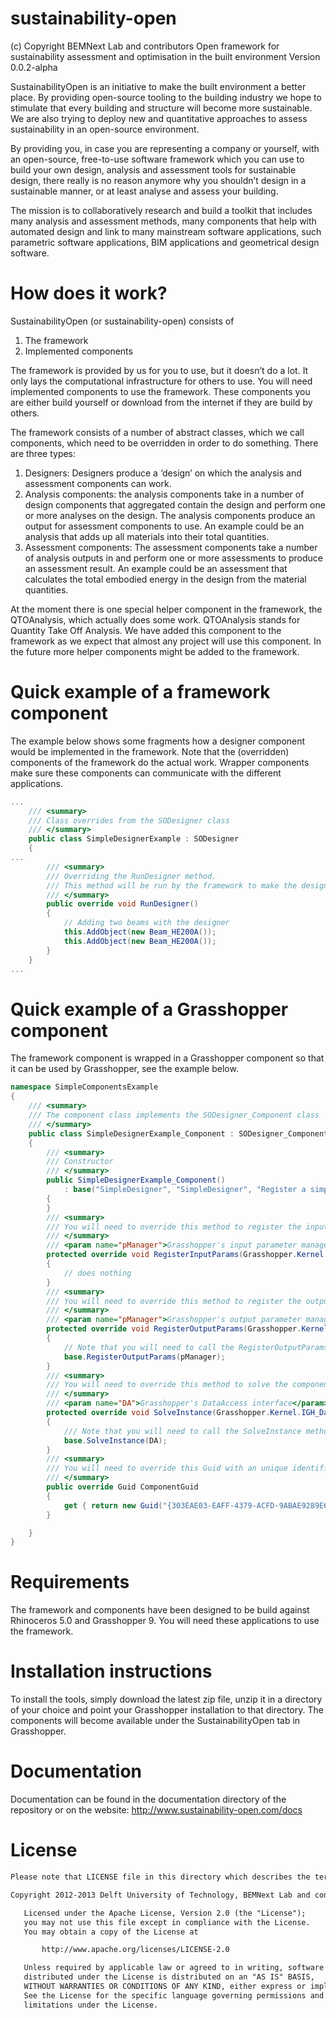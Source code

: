 sustainability-open
===================
(c) Copyright BEMNext Lab and contributors
Open framework for sustainability assessment and optimisation in the built environment
Version 0.0.2-alpha

SustainabilityOpen is an initiative to make the built environment a better place. By providing open-source tooling to the building industry we hope to stimulate that every building and structure will become more sustainable. We are also trying to deploy new and quantitative approaches to assess sustainability in an open-source environment.

By providing you, in case you are representing a company or yourself, with an open-source, free-to-use software framework which you can use to build your own design, analysis and assessment tools for sustainable design, there really is no reason anymore why you shouldn’t design in a sustainable manner, or at least analyse and assess your building. 

The mission is to collaboratively research and build a toolkit that includes many analysis and assessment methods, many components that help with automated design and link to many mainstream software applications, such parametric software applications, BIM applications and geometrical design software.

How does it work?
=================

SustainabilityOpen (or sustainability-open) consists of

 1. The framework
 2. Implemented components

The framework is provided by us for you to use, but it doesn’t do a lot. It only lays the computational infrastructure for others to use. You will need implemented components to use the framework. These components you are either build yourself or download from the internet if they are build by others.

The framework consists of a number of abstract classes, which we call components, which need to be overridden in order to do something. There are three types:

 1. Designers: Designers produce a ‘design’ on which the analysis and assessment components can work.
 2. Analysis components: the analysis components take in a number of design components that aggregated contain the design and perform one or more analyses on the design. The analysis components produce an output for assessment components to use. An example could be an analysis that adds up all materials into their total quantities.
 3. Assessment components: The assessment components take a number of analysis outputs in and perform one or more assessments to produce an assessment result. An example could be an assessment that calculates the total embodied energy in the design from the material quantities.

At the moment there is one special helper component in the framework, the QTOAnalysis, which actually does some work. QTOAnalysis stands for Quantity Take Off Analysis. We have added this component to the framework as we expect that almost any project will use this component. In the future more helper components might be added to the framework.

Quick example of a framework component
======================================

The example below shows some fragments how a designer component would be implemented in the framework. Note that the (overridden) components of the framework do the actual work. Wrapper components make sure these
components can communicate with the different applications.

```C#
...
    /// <summary>
    /// Class overrides from the SODesigner class
    /// </summary>
    public class SimpleDesignerExample : SODesigner
    {
...
        /// <summary>
        /// Overriding the RunDesigner method.
        /// This method will be run by the framework to make the design.
        /// </summary>
        public override void RunDesigner()
        {
            // Adding two beams with the designer
            this.AddObject(new Beam_HE200A());
            this.AddObject(new Beam_HE200A());
        }
    }
...
```

Quick example of a Grasshopper component
========================================

The framework component is wrapped in a Grasshopper component so that it can be used by Grasshopper, see the example below.

```C#
namespace SimpleComponentsExample
{
    /// <summary>
    /// The component class implements the SODesigner_Component class
    /// </summary>
    public class SimpleDesignerExample_Component : SODesigner_Component
    {
        /// <summary>
        /// Constructor
        /// </summary>
        public SimpleDesignerExample_Component()
            : base("SimpleDesigner", "SimpleDesigner", "Register a simple designer", new SimpleDesignerExample())
        {
        }
        /// <summary>
        /// You will need to override this method to register the inputs for the designer.
        /// </summary>
        /// <param name="pManager">Grasshopper's input parameter manager</param>
        protected override void RegisterInputParams(Grasshopper.Kernel.GH_Component.GH_InputParamManager pManager)
        {
            // does nothing
        }
        /// <summary>
        /// You will need to override this method to register the outputs for the designer.
        /// </summary>
        /// <param name="pManager">Grasshopper's output parameter manager</param>
        protected override void RegisterOutputParams(Grasshopper.Kernel.GH_Component.GH_OutputParamManager pManager)
        {
            // Note that you will need to call the RegisterOutputParams method of the base class to register the default output parameters.
            base.RegisterOutputParams(pManager);   
        }
        /// <summary>
        /// You will need to override this method to solve the component.
        /// </summary>
        /// <param name="DA">Grasshopper's DataAccess interface</param>
        protected override void SolveInstance(Grasshopper.Kernel.IGH_DataAccess DA)
        {
            /// Note that you will need to call the SolveInstance method of the base class to process the default parameters and connect them to the framework.
            base.SolveInstance(DA);
        }
        /// <summary>
        /// You will need to override this Guid with an unique identifier for each class.
        /// </summary>
        public override Guid ComponentGuid
        {
            get { return new Guid("{303EAE03-EAFF-4379-ACFD-9ABAE9289E6D}"); }
        }

    }
}
```

Requirements
============

The framework and components have been designed to be build against Rhinoceros 5.0 and Grasshopper 9. You will need these applications to use the framework.

Installation instructions
=========================

To install the tools, simply download the latest zip file, unzip it in a directory of your choice and point your Grasshopper installation to that directory. The components will become available under the SustainabilityOpen tab in Grasshopper.

Documentation
=============

Documentation can be found in the documentation directory of the repository or on the website: http://www.sustainability-open.com/docs

License
=======
```txt
Please note that LICENSE file in this directory which describes the terms under which this code is released to you. The framework is accompanied by the following license:

Copyright 2012-2013 Delft University of Technology, BEMNext Lab and contributors

   Licensed under the Apache License, Version 2.0 (the "License");
   you may not use this file except in compliance with the License.
   You may obtain a copy of the License at

       http://www.apache.org/licenses/LICENSE-2.0

   Unless required by applicable law or agreed to in writing, software
   distributed under the License is distributed on an "AS IS" BASIS,
   WITHOUT WARRANTIES OR CONDITIONS OF ANY KIND, either express or implied.
   See the License for the specific language governing permissions and
   limitations under the License.
```
